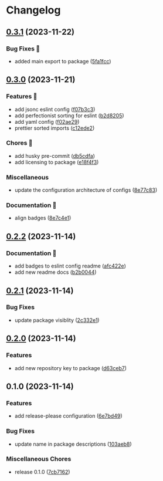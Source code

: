 # Changelog

## [0.3.1](https://github.com/lqbach/eslint-prettier-config/compare/eslint-config-v0.3.0...eslint-config-v0.3.1) (2023-11-22)


### Bug Fixes 🐛

* added main export to package ([5fa1fcc](https://github.com/lqbach/eslint-prettier-config/commit/5fa1fccf954a61ae353ac74f66925f18fcb744ec))

## [0.3.0](https://github.com/lqbach/eslint-prettier-config/compare/eslint-config-v0.2.2...eslint-config-v0.3.0) (2023-11-21)


### Features 🚀

* add jsonc eslint config ([f07b3c3](https://github.com/lqbach/eslint-prettier-config/commit/f07b3c359d12e2e5564aa388750e4d738c6afab3))
* add perfectionist sorting for eslint ([b2d8205](https://github.com/lqbach/eslint-prettier-config/commit/b2d8205314b5fe72675afd87a960864018e10782))
* add yaml config ([f02ae29](https://github.com/lqbach/eslint-prettier-config/commit/f02ae29b2c4ed47d9cb50c81e860ce87bb6d7897))
* prettier sorted imports ([c12ede2](https://github.com/lqbach/eslint-prettier-config/commit/c12ede2941863b767810495ee8b5c3cc6691e430))


### Chores 🧹

* add husky pre-commit ([db5cdfa](https://github.com/lqbach/eslint-prettier-config/commit/db5cdfa5ce036cebbdbf1edd23885aa1719c27cd))
* add licensing to package ([e18f4f3](https://github.com/lqbach/eslint-prettier-config/commit/e18f4f36cf44fac1da5906094f2dc9ca2ea2f2d9))


### Miscellaneous

* update the configuration architecture of configs ([8e77c83](https://github.com/lqbach/eslint-prettier-config/commit/8e77c838251dd60d9d682d0cb8208dae4679c6f3))


### Documentation 📝

* align badges ([8e7c4e1](https://github.com/lqbach/eslint-prettier-config/commit/8e7c4e1bcbd7ac7321ae02b21ce0ccf19e70a471))

## [0.2.2](https://github.com/lqbach/eslint-prettier-config/compare/eslint-config-v0.2.1...eslint-config-v0.2.2) (2023-11-14)

### Documentation 📝

- add badges to eslint config readme ([afc422e](https://github.com/lqbach/eslint-prettier-config/commit/afc422eeeec6e7fe4b95b7f9c315b90a76a32ad5))
- add new readme docs ([b2b0044](https://github.com/lqbach/eslint-prettier-config/commit/b2b004442723e81299e10a2945e9f616324ac06a))

## [0.2.1](https://github.com/lqbach/eslint-prettier-config/compare/eslint-config-v0.2.0...eslint-config-v0.2.1) (2023-11-14)

### Bug Fixes

- update package visiblity ([2c332e1](https://github.com/lqbach/eslint-prettier-config/commit/2c332e19165da93881d6ee61b75560041f9a5397))

## [0.2.0](https://github.com/lqbach/eslint-prettier-config/compare/eslint-config-v0.1.0...eslint-config-v0.2.0) (2023-11-14)

### Features

- add new repository key to package ([d63ceb7](https://github.com/lqbach/eslint-prettier-config/commit/d63ceb7e9a348efc322ecdcb5d462cee6a2b05b8))

## 0.1.0 (2023-11-14)

### Features

- add release-please configuration ([6e7bd49](https://github.com/lqbach/eslint-prettier-config/commit/6e7bd492c16b998b28600204214732078f1c034f))

### Bug Fixes

- update name in package descriptions ([103aeb8](https://github.com/lqbach/eslint-prettier-config/commit/103aeb876f9ef22177e66a6946f8a257dc7479cd))

### Miscellaneous Chores

- release 0.1.0 ([7cb7162](https://github.com/lqbach/eslint-prettier-config/commit/7cb7162ec233343991bdcfeaadb1caff612c5c9f))
